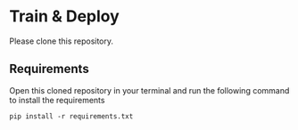 # Train & Deploy

Please clone this repository.

## Requirements

Open this cloned repository in your terminal and run the following command to install the requirements

```
pip install -r requirements.txt
```
